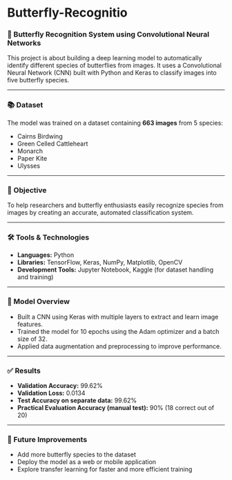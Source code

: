 # Butterfly-Recognitio

### 🦋 Butterfly Recognition System using Convolutional Neural Networks
This project is about building a deep learning model to automatically identify different species of butterflies from images. It uses a Convolutional Neural Network (CNN) built with Python and Keras to classify images into five butterfly species.

---

### 📚 Dataset
The model was trained on a dataset containing **663 images** from 5 species:

* Cairns Birdwing
* Green Celled Cattleheart
* Monarch
* Paper Kite
* Ulysses

---

### 🎯 Objective
To help researchers and butterfly enthusiasts easily recognize species from images by creating an accurate, automated classification system.

---

### 🛠️ Tools & Technologies
* **Languages:** Python
* **Libraries:** TensorFlow, Keras, NumPy, Matplotlib, OpenCV
* **Development Tools:** Jupyter Notebook, Kaggle (for dataset handling and training)

---

### 🧠 Model Overview
* Built a CNN using Keras with multiple layers to extract and learn image features.
* Trained the model for 10 epochs using the Adam optimizer and a batch size of 32.
* Applied data augmentation and preprocessing to improve performance.

---

### ✅ Results
* **Validation Accuracy:** 99.62%
* **Validation Loss:** 0.0134
* **Test Accuracy on separate data:** 99.62%
* **Practical Evaluation Accuracy (manual test):** 90% (18 correct out of 20)

---

### 🧪 Future Improvements
* Add more butterfly species to the dataset
* Deploy the model as a web or mobile application
* Explore transfer learning for faster and more efficient training
